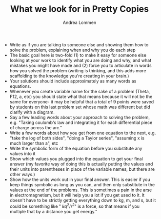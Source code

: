 ﻿---
layout: page
title: What we look for in Pretty Copies  
permalink: /writeup/
author: Andrea Lommen
---


* Write as if you are talking to someone else and showing them how to solve the problem, explaining when and why you do each step
* The basic goal here is two-fold (1) to make it easy for someone else looking at your work to identify what you are doing and why, and what mistakes you might have made and (2) force you to articulate in words how you solved the problem (writing is thinking, and this adds more scaffolding to the knowledge you're creating in your brain.)
* Your solutions should include approximately as many words as equations.
* Whenever you create variable name for the sake of a problem (Theta, F12, a, etc) you should state what that means because it will not be the same for everyone- it may be helpful that a total of 9 points were saved by students on this last problem set whose math was different but did clarify with a diagram.
* Say a few leading words about your approach to solving the problem, e.g. "Taking coulomb's law and integrating it for each differential piece of charge across the arc."
* Write a few words about how you get from one equation to the next, e.g. "take the log of both sides", "doing a Taylor series", "assuming x is much larger than a", etc
* Write the symbolic form of the equation before you substitute any values into it
* Show which values you plugged into the equation to get your final answer (my favorite way of doing this is actually putting the values and their units into parentheses in place of the variable names, but there are other ways.)
* Show how the units work out in your final answer. This is easier if you keep things symbolic as long as you can, and then only substitute in the values at the end of the problems.  This is sometimes a pain in the arse in electromagnetism, but it will help you a lot if you get used to it.  It doesn't have to be strictly getting everything down to kg, m, and s, but it could be something like " $kq^2/r^2$" is a force, so that means if you multiple that by a distance you get energy."

